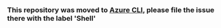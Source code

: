 ### This repository was moved to [Azure CLI](https://github.com/azure/azure-cli), please file the issue there with the label 'Shell'

